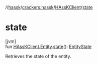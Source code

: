 //[hassk](../../../index.md)/[crackers.hassk](../index.md)/[HAssKClient](index.md)/[state](state.md)

# state

[jvm]\
fun [HAssKClient.Entity](-entity/index.md).[state](state.md)(): [EntityState](../-entity-state/index.md)

Retrieves the state of the entity.

